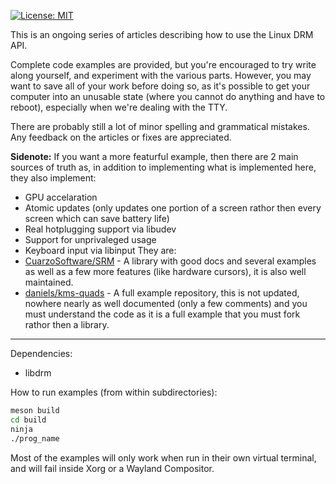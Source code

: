  [![License: MIT](https://img.shields.io/badge/License-MIT-yellow.svg)](https://opensource.org/licenses/MIT)

This is an ongoing series of articles describing how to use the Linux DRM API.

Complete code examples are provided, but you're encouraged to try write along
yourself, and experiment with the various parts. However, you may want to save
all of your work before doing so, as it's possible to get your computer into an
unusable state (where you cannot do anything and have to reboot), especially
when we're dealing with the TTY.

There are probably still a lot of minor spelling and grammatical mistakes. Any
feedback on the articles or fixes are appreciated.

**Sidenote:**
If you want a more featurful example, then there are 2 main sources of truth as,
in addition to implementing what is implemented here, they also implement:
- GPU accelaration
- Atomic updates (only updates one portion of a screen rathor then every screen
  which can save battery life)
- Real hotplugging support via libudev
- Support for unprivaleged usage
- Keyboard input via libinput
They are:
- [CuarzoSoftware/SRM](https://github.com/CuarzoSoftware/SRM) - A library with
  good docs and several examples as well as a few more features (like hardware
  cursors), it is also well maintained.
- [daniels/kms-quads](https://gitlab.freedesktop.org/daniels/kms-quads) - A full
  example repository, this is not updated, nowhere nearly as well documented
  (only a few comments) and you must understand the code as it is a full example
  that you must fork rathor then a library.

---

Dependencies:
- libdrm

How to run examples (from within subdirectories):
```sh
meson build
cd build
ninja
./prog_name
```

Most of the examples will only work when run in their own virtual terminal, and
will fail inside Xorg or a Wayland Compositor.
